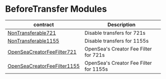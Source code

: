 # BeforeTransfer Modules

| contract                                                      | Description                                |
| ------------------------------------------------------------- | ------------------------------------------ |
| [NonTransferable721](BeforeTransfers/NonTransferable721.md)   | Disable transfers for 721s                 |
| [NonTransferable1155](BeforeTransfers/NonTransferable1155.md) | Disable transfers for 1155s                |
| [OpenSeaCreatorFeeFilter721](OpenSeaCreatorFeeFilter721.md)   | OpenSea's Creator Fee Filter for 721s      |
| [OpenSeaCreatorFeeFilter1155](OpenSeaCreatorFeeFilter1155.md) | OpenSea's Creator Fee Filter for 1155s     |